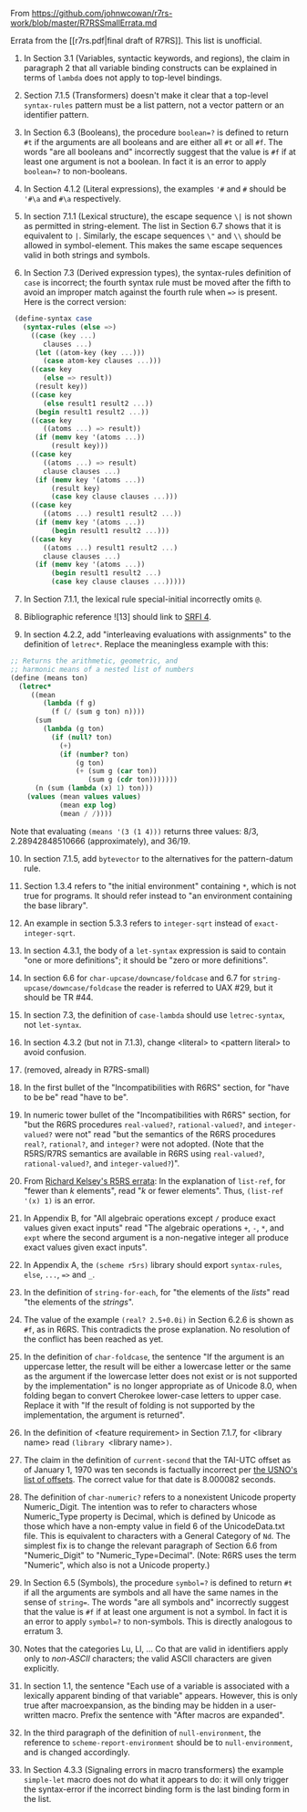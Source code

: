 From https://github.com/johnwcowan/r7rs-work/blob/master/R7RSSmallErrata.md

Errata from the [[r7rs.pdf|final draft of R7RS]].  This list is unofficial.

1.  In Section 3.1 (Variables, syntactic keywords, and regions), the claim in paragraph 2 that all variable binding constructs can be explained in terms of `lambda` does not apply to top-level bindings.

2.  Section 7.1.5 (Transformers) doesn't make it clear that a top-level `syntax-rules` pattern must be a list pattern, not a vector pattern or an identifier pattern.

3.  In Section 6.3 (Booleans), the procedure `boolean=?` is defined to return `#t` if the arguments are all booleans and are either all `#t` or all `#f`.  The words "are all booleans and" incorrectly suggest that the value is `#f` if at least one argument is not a boolean.  In fact it is an error to apply `boolean=?` to non-booleans.

4. In Section 4.1.2 (Literal expressions), the examples `'#` and `#` should be `'#\a` and `#\a` respectively.

5. In section 7.1.1 (Lexical structure), the escape sequence `\|` is not shown as permitted in string-element. The list in Section 6.7 shows that it is equivalent to `|`.  Similarly, the escape sequences `\"` and `\\` should be allowed in symbol-element.  This makes the same escape sequences valid in both strings and symbols.

6. In Section 7.3 (Derived expression types), the syntax-rules definition of `case` is incorrect; the fourth syntax rule must be moved after the fifth to avoid an improper match against the fourth rule when `=>` is present.  Here is the correct version:

``` scheme
 (define-syntax case
   (syntax-rules (else =>)
     ((case (key ...)
        clauses ...)
      (let ((atom-key (key ...)))
        (case atom-key clauses ...)))
     ((case key
        (else => result))
      (result key))
     ((case key
        (else result1 result2 ...))
      (begin result1 result2 ...))
     ((case key
        ((atoms ...) => result))
      (if (memv key '(atoms ...))
          (result key)))
     ((case key
        ((atoms ...) => result)
        clause clauses ...)
      (if (memv key '(atoms ...))
          (result key)
          (case key clause clauses ...)))
     ((case key
        ((atoms ...) result1 result2 ...))
      (if (memv key '(atoms ...))
          (begin result1 result2 ...)))
     ((case key
        ((atoms ...) result1 result2 ...)
        clause clauses ...)
      (if (memv key '(atoms ...))
          (begin result1 result2 ...)
          (case key clause clauses ...)))))
```

7. In Section 7.1.1, the lexical rule special-initial incorrectly omits `@`.

8. Bibliographic reference \!\[13] should link to [SRFI 4](https://srfi.schemers.org/srfi-4/srfi-4.html).

9. In section 4.2.2, add "interleaving evaluations with assignments" to the definition of `letrec*`. Replace the meaningless example with this:

``` scheme
;; Returns the arithmetic, geometric, and
;; harmonic means of a nested list of numbers
(define (means ton)
  (letrec*
     ((mean
        (lambda (f g)
          (f (/ (sum g ton) n))))
      (sum
        (lambda (g ton)
          (if (null? ton)
            (+)
            (if (number? ton)
                (g ton)
                (+ (sum g (car ton))
                   (sum g (cdr ton)))))))
      (n (sum (lambda (x) 1) ton)))
    (values (mean values values)
            (mean exp log)
            (mean / /))))
```

Note that evaluating `(means '(3 (1 4)))` returns three values: 8/3, 2.28942848510666 (approximately), and 36/19.

10.  In section 7.1.5, add `bytevector` to the alternatives for the pattern-datum rule.

11. Section 1.3.4 refers to "the initial environment" containing `*`, which is not true for programs. It should refer instead to "an environment containing the base library".

12.  An example in section 5.3.3 refers to `integer-sqrt` instead of `exact-integer-sqrt`.

13. In section 4.3.1, the body of a `let-syntax` expression is said to contain "one or more definitions"; it should be "zero or more definitions".

14. In section 6.6 for `char-upcase/downcase/foldcase` and 6.7 for `string-upcase/downcase/foldcase` the reader is referred to UAX #29, but it should be TR #44.

15. In section 7.3, the definition of `case-lambda` should use `letrec-syntax`, not `let-syntax`.

16. In section 4.3.2 (but not in 7.1.3), change \<literal> to \<pattern literal> to avoid confusion.

17. (removed, already in R7RS-small)

18. In the first bullet of the "Incompatibilities with R6RS" section, for "have to be be" read "have to be".

19. In numeric tower bullet of the "Incompatibilities with R6RS" section, for "but the R6RS procedures `real-valued?`, `rational-valued?`, and `integer-valued?` were not" read "but the semantics of the R6RS procedures `real?`, `rational?`, and `integer?` were not adopted.  (Note that the R5RS/R7RS semantics are available in R6RS using `real-valued?`, `rational-valued?`, and `integer-valued?`)".

20. From [Richard Kelsey's R5RS errata](http://www.mumble.net/~kelsey/r5rs-errata.html): In the explanation of `list-ref`, for "fewer than *k* elements", read "*k* or fewer elements". Thus, `(list-ref '(x) 1)` is an error.

21. In Appendix B, for "All algebraic operations except `/` produce exact values given exact inputs" read "The algebraic operations `+`, `-`, `*`, and `expt` where the second argument is a non-negative integer all produce exact values given exact inputs".

22. In Appendix A, the `(scheme r5rs)` library should export `syntax-rules`, `else`, `...`, `=>` and `_`.

23. In the definition of `string-for-each`, for "the elements of the *lists*" read "the elements of the *strings*".

24. The value of the example `(real? 2.5+0.0i)` in Section 6.2.6 is shown as `#f`, as in R6RS.  This contradicts the prose explanation.  No resolution of the conflict has been reached as yet.

25. In the definition of `char-foldcase`, the sentence "If the argument is an uppercase letter, the result will be either a lowercase letter or the same as the argument if the lowercase letter does not exist or is not supported by the implementation" is no longer appropriate as of Unicode 8.0, when folding began to convert Cherokee lower-case letters to upper case.  Replace it with "If the result of folding is not supported by the implementation, the argument is returned".

26. In the definition of \<feature requirement> in Section 7.1.7, for \<library name> read `(library `\<library name>`)`.

27. The claim in the definition of `current-second` that the TAI-UTC offset as of January 1, 1970 was ten seconds is factually incorrect per [the USNO's list of offsets](http://maia.usno.navy.mil/ser7/tai-utc.dat).  The correct value for that date is 8.000082 seconds.

28. The definition of `char-numeric?` refers to a nonexistent Unicode property Numeric_Digit. The intention was to refer to characters whose Numeric_Type property is Decimal, which is defined by Unicode as those which have a non-empty value in field 6 of the UnicodeData.txt file. This is equivalent to characters with a General Category of `Nd`. The simplest fix is to change the relevant paragraph of Section 6.6 from "Numeric_Digit" to "Numeric_Type=Decimal".  (Note: R6RS uses the term "Numeric", which also is not a Unicode property.)

29.  In Section 6.5 (Symbols), the procedure `symbol=?` is defined to return `#t` if all the arguments are symbols and all have the same names in the sense of `string=`. The words "are all symbols and" incorrectly suggest that the value is `#f` if at least one argument is not a symbol.  In fact it is an error to apply `symbol=?` to non-symbols.  This is directly analogous to erratum 3.

30.  Notes that the categories Lu, Ll, ... Co that are valid in identifiers apply only to *non-ASCII* characters; the valid ASCII characters are given explicitly.
 
31. In section 1.1, the sentence "Each use of a variable is associated with a lexically apparent binding of that variable" appears. However, this is only true after macroexpansion, as the binding may be hidden in a user-written macro.  Prefix the sentence with "After macros are expanded".
 
32. In the third paragraph of the definition of `null-environment`, the reference to `scheme-report-environment` should be to `null-environment`, and is changed accordingly.

33. In Section 4.3.3 (Signaling errors in macro transformers) the example `simple-let` macro does not do what it appears to do: it will only trigger the syntax-error if the incorrect binding form is the last binding form in the list.